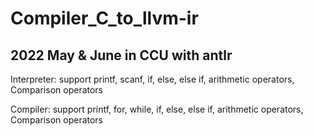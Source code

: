 # Compiler_C_to_llvm-ir 
## 2022 May & June in CCU with antlr 
Interpreter: support printf, scanf, if, else, else if, arithmetic operators, Comparison operators

Compiler: support printf, for, while, if, else, else if, arithmetic operators, Comparison operators
